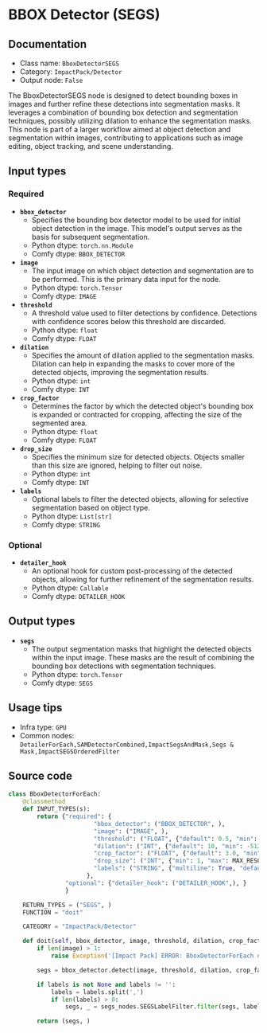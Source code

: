 # BBOX Detector (SEGS)
## Documentation
- Class name: `BboxDetectorSEGS`
- Category: `ImpactPack/Detector`
- Output node: `False`

The BboxDetectorSEGS node is designed to detect bounding boxes in images and further refine these detections into segmentation masks. It leverages a combination of bounding box detection and segmentation techniques, possibly utilizing dilation to enhance the segmentation masks. This node is part of a larger workflow aimed at object detection and segmentation within images, contributing to applications such as image editing, object tracking, and scene understanding.
## Input types
### Required
- **`bbox_detector`**
    - Specifies the bounding box detector model to be used for initial object detection in the image. This model's output serves as the basis for subsequent segmentation.
    - Python dtype: `torch.nn.Module`
    - Comfy dtype: `BBOX_DETECTOR`
- **`image`**
    - The input image on which object detection and segmentation are to be performed. This is the primary data input for the node.
    - Python dtype: `torch.Tensor`
    - Comfy dtype: `IMAGE`
- **`threshold`**
    - A threshold value used to filter detections by confidence. Detections with confidence scores below this threshold are discarded.
    - Python dtype: `float`
    - Comfy dtype: `FLOAT`
- **`dilation`**
    - Specifies the amount of dilation applied to the segmentation masks. Dilation can help in expanding the masks to cover more of the detected objects, improving the segmentation results.
    - Python dtype: `int`
    - Comfy dtype: `INT`
- **`crop_factor`**
    - Determines the factor by which the detected object's bounding box is expanded or contracted for cropping, affecting the size of the segmented area.
    - Python dtype: `float`
    - Comfy dtype: `FLOAT`
- **`drop_size`**
    - Specifies the minimum size for detected objects. Objects smaller than this size are ignored, helping to filter out noise.
    - Python dtype: `int`
    - Comfy dtype: `INT`
- **`labels`**
    - Optional labels to filter the detected objects, allowing for selective segmentation based on object type.
    - Python dtype: `List[str]`
    - Comfy dtype: `STRING`
### Optional
- **`detailer_hook`**
    - An optional hook for custom post-processing of the detected objects, allowing for further refinement of the segmentation results.
    - Python dtype: `Callable`
    - Comfy dtype: `DETAILER_HOOK`
## Output types
- **`segs`**
    - The output segmentation masks that highlight the detected objects within the input image. These masks are the result of combining the bounding box detections with segmentation techniques.
    - Python dtype: `torch.Tensor`
    - Comfy dtype: `SEGS`
## Usage tips
- Infra type: `GPU`
- Common nodes: `DetailerForEach,SAMDetectorCombined,ImpactSegsAndMask,Segs & Mask,ImpactSEGSOrderedFilter`


## Source code
```python
class BboxDetectorForEach:
    @classmethod
    def INPUT_TYPES(s):
        return {"required": {
                        "bbox_detector": ("BBOX_DETECTOR", ),
                        "image": ("IMAGE", ),
                        "threshold": ("FLOAT", {"default": 0.5, "min": 0.0, "max": 1.0, "step": 0.01}),
                        "dilation": ("INT", {"default": 10, "min": -512, "max": 512, "step": 1}),
                        "crop_factor": ("FLOAT", {"default": 3.0, "min": 1.0, "max": 100, "step": 0.1}),
                        "drop_size": ("INT", {"min": 1, "max": MAX_RESOLUTION, "step": 1, "default": 10}),
                        "labels": ("STRING", {"multiline": True, "default": "all", "placeholder": "List the types of segments to be allowed, separated by commas"}),
                      },
                "optional": {"detailer_hook": ("DETAILER_HOOK",), }
                }

    RETURN_TYPES = ("SEGS", )
    FUNCTION = "doit"

    CATEGORY = "ImpactPack/Detector"

    def doit(self, bbox_detector, image, threshold, dilation, crop_factor, drop_size, labels=None, detailer_hook=None):
        if len(image) > 1:
            raise Exception('[Impact Pack] ERROR: BboxDetectorForEach does not allow image batches.\nPlease refer to https://github.com/ltdrdata/ComfyUI-extension-tutorials/blob/Main/ComfyUI-Impact-Pack/tutorial/batching-detailer.md for more information.')

        segs = bbox_detector.detect(image, threshold, dilation, crop_factor, drop_size, detailer_hook)

        if labels is not None and labels != '':
            labels = labels.split(',')
            if len(labels) > 0:
                segs, _ = segs_nodes.SEGSLabelFilter.filter(segs, labels)

        return (segs, )

```
